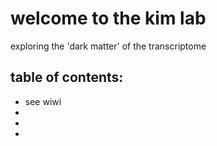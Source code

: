# welcome to the kim lab
exploring the 'dark matter' of the transcriptome


## table of contents:  
*  see wiwi
*  
*  
* 
